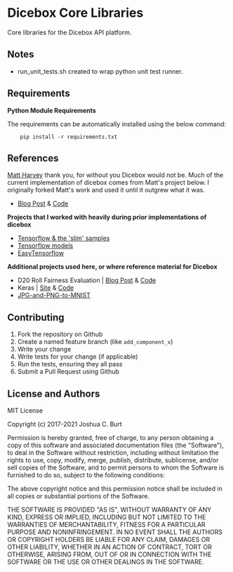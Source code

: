 # Dicebox Core Libraries

Core libraries for the Dicebox API platform.

Notes
-----
* run_unit_tests.sh created to wrap python unit test runner.

Requirements
------------

**Python Module Requirements**

The requirements can be automatically installed using the below command:
```
    pip install -r requirements.txt
```

References
----------

[Matt Harvey](https://github.com/harvitronix) thank you, for without you Dicebox would not be.  Much of the current implementation of dicebox comes from Matt's project below.  I originally forked Matt's work and used it until it outgrew what it was.

* [Blog Post](https://blog.coast.ai/lets-evolve-a-neural-network-with-a-genetic-algorithm-code-included-8809bece164) & [Code](https://github.com/harvitronix/neural-network-genetic-algorithm)

**Projects that I worked with heavily during prior implementations of dicebox**

* [Tensorflow & the 'slim' samples](https://github.com/tensorflow/tensorflow)
* [Tensorflow models](https://github.com/tensorflow/models)
* [EasyTensorflow](https://github.com/calvinschmdt/EasyTensorflow)

**Additional projects used here, or where reference material for Dicebox**

* D20 Roll Fairness Evaluation | [Blog Post](http://www.markfickett.com/stuff/artPage.php?id=389) & [Code](https://github.com/markfickett/dicehistogram)
* Keras | [Site](https://keras.io/) & [Code](https://github.com/fchollet/keras)
* [JPG-and-PNG-to-MNIST](https://github.com/gskielian/JPG-PNG-to-MNIST-NN-Format)


Contributing
------------
1. Fork the repository on Github
2. Create a named feature branch (like `add_component_x`)
3. Write your change
4. Write tests for your change (if applicable)
5. Run the tests, ensuring they all pass
6. Submit a Pull Request using Github

License and Authors
-------------------
MIT License

Copyright (c) 2017-2021 Joshua C. Burt

Permission is hereby granted, free of charge, to any person obtaining a copy
of this software and associated documentation files (the "Software"), to deal
in the Software without restriction, including without limitation the rights
to use, copy, modify, merge, publish, distribute, sublicense, and/or sell
copies of the Software, and to permit persons to whom the Software is
furnished to do so, subject to the following conditions:

The above copyright notice and this permission notice shall be included in all
copies or substantial portions of the Software.

THE SOFTWARE IS PROVIDED "AS IS", WITHOUT WARRANTY OF ANY KIND, EXPRESS OR
IMPLIED, INCLUDING BUT NOT LIMITED TO THE WARRANTIES OF MERCHANTABILITY,
FITNESS FOR A PARTICULAR PURPOSE AND NONINFRINGEMENT. IN NO EVENT SHALL THE
AUTHORS OR COPYRIGHT HOLDERS BE LIABLE FOR ANY CLAIM, DAMAGES OR OTHER
LIABILITY, WHETHER IN AN ACTION OF CONTRACT, TORT OR OTHERWISE, ARISING FROM,
OUT OF OR IN CONNECTION WITH THE SOFTWARE OR THE USE OR OTHER DEALINGS IN THE
SOFTWARE.
